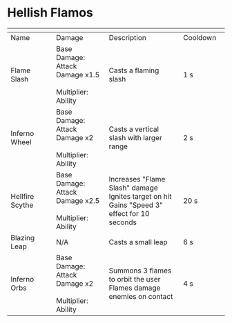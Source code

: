 # Hellish Flamos

<table data-header-hidden><thead><tr><th width="194"></th><th width="205"></th><th width="372"></th><th width="125"></th></tr></thead><tbody><tr><td>Name</td><td>Damage</td><td>Description</td><td>Cooldown</td></tr><tr><td>Flame Slash</td><td>Base Damage: Attack Damage x1.5<br><br>Multiplier: Ability</td><td>Casts a flaming slash</td><td>1 s</td></tr><tr><td>Inferno Wheel</td><td>Base Damage: Attack Damage x2<br><br>Multiplier: Ability</td><td>Casts a vertical slash with larger range</td><td>2 s</td></tr><tr><td>Hellfire Scythe</td><td>Base Damage: Attack Damage x2.5<br><br>Multiplier: Ability</td><td>Increases "Flame Slash" damage<br>Ignites target on hit<br>Gains "Speed 3" effect for 10 seconds</td><td>20 s</td></tr><tr><td>Blazing Leap</td><td>N/A</td><td>Casts a small leap</td><td>6 s</td></tr><tr><td>Inferno Orbs</td><td>Base Damage: Attack Damage x2<br><br>Multiplier: Ability</td><td>Summons 3 flames to orbit the user<br>Flames damage enemies on contact</td><td>4 s</td></tr></tbody></table>
